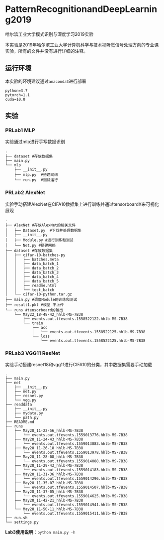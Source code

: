 # PatternRecognitionandDeepLearning2019
哈尔滨工业大学模式识别与深度学习2019实验

本实验是2019年哈尔滨工业大学计算机科学与技术视听觉信号处理方向的专业课实验，所有的文件并没有进行详细的注释。

## 运行环境

本实验的环境建议通过`anaconda3`进行部署

```
python=3.7
pytorch=1.1
cuda=10.0
```

## 实验

### PRLab1 MLP

实验通过mlp进行手写数据识别
```
.
├── dataset #存放数据集
├── main.py
└── mlp
    ├── __init__.py
    ├── mlp.py  #搭建网络
    └── run.py  #测试运行
```


### PRLab2 AlexNet

实验手动搭建AlexNet在CIFA10数据集上进行训练并通过tensorboardX来可视化展现
```
.
├── AlexNet #存放AlexNet的相关文件
│   ├── Dataset.py  #下载并处理数据集
│   ├── __init__.py
│   ├── Module.py #进行训练和测试
│   └── Net.py #搭建网络
├── dataset #存放数据集
│   ├── cifar-10-batches-py
│   │   ├── batches.meta
│   │   ├── data_batch_1
│   │   ├── data_batch_2
│   │   ├── data_batch_3
│   │   ├── data_batch_4
│   │   ├── data_batch_5
│   │   ├── readme.html
│   │   └── test_batch
│   └── cifar-10-python.tar.gz
├── main.py #调度Module的训练和测试
├── result1.pkl #模型 不上传
└── runs #tensorboard的输出
    └── May22_18-48-42_hhlb-MS-7B38
        ├── events.out.tfevents.1558522122.hhlb-MS-7B38
        └── train
            ├── acc
            │   └── events.out.tfevents.1558522125.hhlb-MS-7B38
            └── loss
                └── events.out.tfevents.1558522125.hhlb-MS-7B38
```

### PRLab3 VGG11 ResNet

实验手动搭建resnet18和vgg11进行CIFA10的分类，其中数据集需要手动加载
```
.
├── main.py
├── net
│   ├── __init__.py
│   ├── net.py
│   ├── resnet.py
│   └── vgg.py
├── readdata
│   ├── __init__.py
│   ├── mydata.py
│   └── path.py
├── README.md
├── runs
│   ├── May28_11-22-56_hhlb-MS-7B38
│   │   └── events.out.tfevents.1559013776.hhlb-MS-7B38
│   ├── May28_11-24-43_hhlb-MS-7B38
│   │   └── events.out.tfevents.1559013883.hhlb-MS-7B38
│   ├── May28_11-26-18_hhlb-MS-7B38
│   │   └── events.out.tfevents.1559013978.hhlb-MS-7B38
│   ├── May28_11-28-08_hhlb-MS-7B38
│   │   └── events.out.tfevents.1559014088.hhlb-MS-7B38
│   ├── May28_11-29-43_hhlb-MS-7B38
│   │   └── events.out.tfevents.1559014183.hhlb-MS-7B38
│   ├── May28_11-31-36_hhlb-MS-7B38
│   │   └── events.out.tfevents.1559014296.hhlb-MS-7B38
│   ├── May28_11-35-07_hhlb-MS-7B38
│   │   └── events.out.tfevents.1559014507.hhlb-MS-7B38
│   ├── May28_11-37-05_hhlb-MS-7B38
│   │   └── events.out.tfevents.1559014625.hhlb-MS-7B38
│   ├── May28_11-42-21_hhlb-MS-7B38
│   │   └── events.out.tfevents.1559014941.hhlb-MS-7B38
│   └── May28_11-50-11_hhlb-MS-7B38
│       └── events.out.tfevents.1559015411.hhlb-MS-7B38
├── run.sh
└── settings.py
```

**Lab3使用说明**：`python main.py -h`